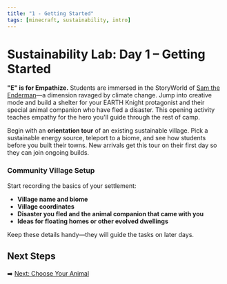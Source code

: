```yaml
---
title: "1 - Getting Started"
tags: [minecraft, sustainability, intro]
---
```

# Sustainability Lab: Day 1 – Getting Started

**"E" is for Empathize.** Students are immersed in the StoryWorld of [Sam the Enderman](/sustainability_lab/Day-1/sam_the_enderman)—a dimension ravaged by climate change. Jump into creative mode and build a shelter for your EARTH Knight protagonist and their special animal companion who have fled a disaster. This opening activity teaches empathy for the hero you'll guide through the rest of camp.

Begin with an **orientation tour** of an existing sustainable village. Pick a sustainable energy source, teleport to a biome, and see how students before you built their towns. New arrivals get this tour on their first day so they can join ongoing builds.

### Community Village Setup

Start recording the basics of your settlement:

- **Village name and biome**
- **Village coordinates**
- **Disaster you fled and the animal companion that came with you**
- **Ideas for floating homes or other evolved dwellings**

Keep these details handy—they will guide the tasks on later days.

## Next Steps

➡️ [Next: Choose Your Animal](/sustainability_lab/Day-1/01_choose_animal)
